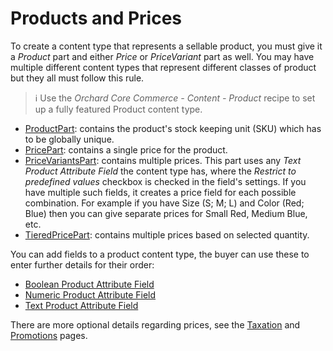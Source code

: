 # Products and Prices

To create a content type that represents a sellable product, you must give it a _Product_ part and either _Price_ or _PriceVariant_ part as well. You may have multiple different content types that represent different classes of product but they all must follow this rule.

> ℹ Use the _Orchard Core Commerce - Content - Product_ recipe to set up a fully featured Product content type.

- [ProductPart](product-part.md): contains the product's stock keeping unit (SKU) which has to be globally unique.
- [PricePart](price-part.md): contains a single price for the product.
- [PriceVariantsPart](price-variants-part.md): contains multiple prices. This part uses any _Text Product Attribute Field_ the content type has, where the _Restrict to predefined values_ checkbox is checked in the field's settings. If you have multiple such fields, it creates a price field for each possible combination. For example if you have Size (S; M; L) and Color (Red; Blue) then you can give separate prices for Small Red, Medium Blue, etc.
- [TieredPricePart](tiered-price-part.md): contains multiple prices based on selected quantity.

You can add fields to a product content type, the buyer can use these to enter further details for their order:

- [Boolean Product Attribute Field](boolean-product-attribute.md)
- [Numeric Product Attribute Field](numeric-product-attribute.md)
- [Text Product Attribute Field](text-pproduct-attribute.md)

There are more optional details regarding prices, see the [Taxation](taxation.md) and [Promotions](promotions.md) pages.
